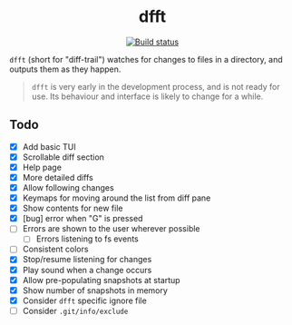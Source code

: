 <p align="center">
  <h1 align="center">dfft</h1>
  <p align="center">
    <a href="https://github.com/dhth/dfft/actions/workflows/main.yml"><img alt="Build status" src="https://img.shields.io/github/actions/workflow/status/dhth/dfft/main.yml?style=flat-square"></a>
  </p>
</p>

`dfft` (short for "diff-trail") watches for changes to files in a directory, and
outputs them as they happen.

> `dfft` is very early in the development process, and is not ready for use.
> Its behaviour and interface is likely to change for a while.

Todo
---

- [x] Add basic TUI
- [x] Scrollable diff section
- [x] Help page
- [x] More detailed diffs
- [x] Allow following changes
- [x] Keymaps for moving around the list from diff pane
- [x] Show contents for new file
- [x] [bug] error when "G" is pressed
- [ ] Errors are shown to the user wherever possible
    - [ ] Errors listening to fs events
- [ ] Consistent colors
- [x] Stop/resume listening for changes
- [x] Play sound when a change occurs
- [x] Allow pre-populating snapshots at startup
- [x] Show number of snapshots in memory
- [x] Consider `dfft` specific ignore file
- [ ] Consider `.git/info/exclude`
